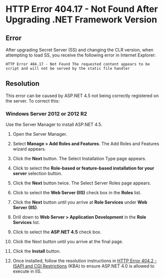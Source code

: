 [title]: # (HTTP Error 404.17 - Not Found After Upgrading .NET Framework Version)
[tags]: # (troubleshooting, workaround, .NET, HTTP 404)
[priority]: # (1000)
[redirect]: # (EnableAspNet)

# HTTP Error 404.17 - Not Found After Upgrading .NET Framework Version

## Error

After upgrading Secret Server (SS) and changing the CLR version, when attempting to load SS, you receive the following error in Internet Explorer:

`HTTP Error 404.17 - Not Found
The requested content appears to be script and will not be served by the static file handler`

## Resolution

This error can be caused by ASP.NET 4.5 not being correctly registered on the server. To correct this:

### Windows Server 2012 or 2012 R2

Use the Server Manager to install ASP.NET 4.5.

1. Open the Server Manager.

1. Select **Manage \> Add Roles and Features**. The Add Roles and Features wizard appears.

1. Click the **Next** button. The Select Installation Type page appears.

1. Click to select the **Role-based or feature-based installation for your server** selection button.

1. Click the **Next** button twice. The Select Server Roles page appears.

1. Click to select the **Web Server (IIS)** check box in the **Roles** list.

1. Click the **Next** button until you arrive at **Role Services** under **Web Server (IIS)**.

1. Drill down to **Web Server \> Application Development** in the **Role Services** list.

1. Click to select the **ASP.NET 4.5** check box.

1. Click the Next button until you arrive at the final page.

1. Click the **Install** button.

1. Once installed, follow the resolution instructions in [HTTP Error 404.2 - ISAPI and CGI Restrictions](http://support.thycotic.com/KB/a397/http-error-4042-isapi-and-cgi-restrictions.aspx) (KBA) to ensure ASP.NET 4.0 is allowed to execute in IIS.
